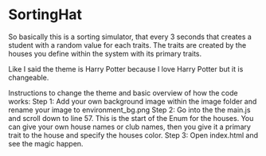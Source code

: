 # SortingHat
So basically this is a sorting simulator, that every 3 seconds that creates a student with a random value for each traits.
The traits are created by the houses you define within the system with its primary traits.

Like I said the theme is Harry Potter because I love Harry Potter but it is changeable.

Instructions to change the theme and basic overview of how the code works:
Step 1: Add your own background image within the image folder and rename your image to environment_bg.png
Step 2: Go into the the main.js and scroll down to line 57. This is the start of the Enum for the houses. You can give your own house names or club names, then you give it a primary trait to the house and specify the houses color.
Step 3: Open index.html and see the magic happen.
